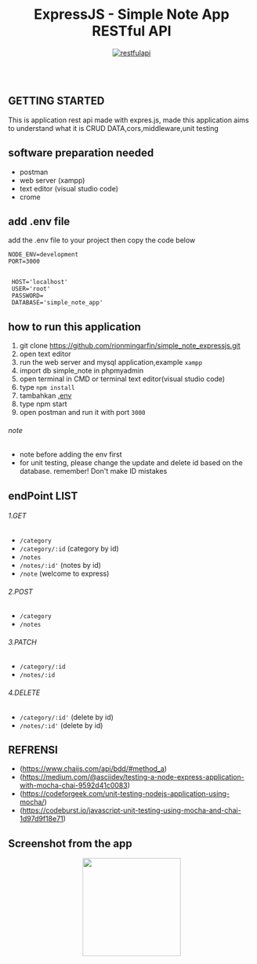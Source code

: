<h1 align="center">ExpressJS - Simple Note App RESTful API</h1>

<p align="center">
  <a href="https://nodejs.org/">
    <img alt="restfulapi" title="Restful API" src="https://cdn-images-1.medium.com/max/871/1*d2zLEjERsrs1Rzk_95QU9A.png">
  </a>
</p>
<br>
<br>

## GETTING STARTED

This is application rest api made with expres.js,
made this application aims to understand what it is CRUD DATA,cors,middleware,unit testing

## software preparation needed
* postman
* web server (xampp)
* text editor (visual studio code) 
* crome

## add .env file
add the .env file to your project then copy the code below

``` 
NODE_ENV=development
PORT=3000


 HOST='localhost'
 USER='root'
 PASSWORD=
 DATABASE='simple_note_app'
 ```

## how to run this application

 1. git clone https://github.com/rionmingarfin/simple_note_expressjs.git
 2. open text editor
 3. run the web server and mysql application,example `xampp`
 4. import db simple_note in phpmyadmin
 5. open terminal in CMD or terminal text editor(visual studio code)
 6. type `npm install`
 7. tambahkan [.env](https://github.com/rionmingarfin/simple_note_expressjs.git)
 8. type npm start
 9. open postman and run it with port `3000` 

###### note

- note before adding the env first
- for unit testing, please change the update and delete id based on the database.
remember!
Don't make ID mistakes

## endPoint LIST

###### 1.GET
- `/category`
- `/category/:id` (category by id)
- `/notes`
- `/notes/:id'` (notes by id)
- `/note` (welcome to express)

###### 2.POST
- `/category`
- `/notes`

###### 3.PATCH
- `/category/:id`
- `/notes/:id`


###### 4.DELETE
- `/category/:id'` (delete by id)
- `/notes/:id'` (delete by id)

## REFRENSI
- (https://www.chaijs.com/api/bdd/#method_a)
- (https://medium.com/@asciidev/testing-a-node-express-application-with-mocha-chai-9592d41c0083)
- (https://codeforgeek.com/unit-testing-nodejs-application-using-mocha/)
- (https://codeburst.io/javascript-unit-testing-using-mocha-and-chai-1d97d9f18e71)

## Screenshot from the app
<p align='center'>
  <span>
  <img src='https://user-images.githubusercontent.com/43402837/62836071-c7321380-bc89-11e9-951f-b1d72a75533b.png' width=200 />

  </span>
</p>
